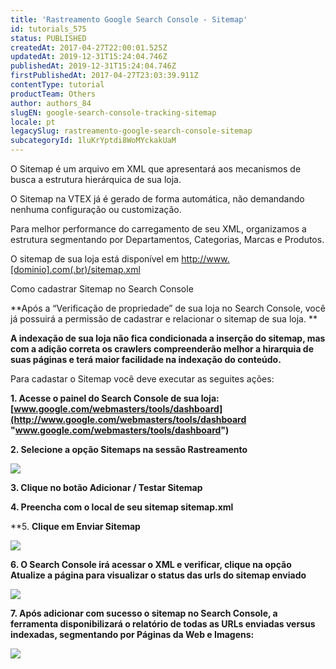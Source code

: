 ```yaml
---
title: 'Rastreamento Google Search Console - Sitemap'
id: tutorials_575
status: PUBLISHED
createdAt: 2017-04-27T22:00:01.525Z
updatedAt: 2019-12-31T15:24:04.746Z
publishedAt: 2019-12-31T15:24:04.746Z
firstPublishedAt: 2017-04-27T23:03:39.911Z
contentType: tutorial
productTeam: Others
author: authors_84
slugEN: google-search-console-tracking-sitemap
locale: pt
legacySlug: rastreamento-google-search-console-sitemap
subcategoryId: 1luKrYptdi8WoMYckakUaM
---
```


O Sitemap é um arquivo em XML que apresentará aos mecanismos de busca a estrutura hierárquica de sua loja.

O Sitemap na VTEX já é gerado de forma automática, não demandando nenhuma configuração ou customização.

Para melhor performance do carregamento de seu XML, organizamos a estrutura segmentando por Departamentos, Categorias, Marcas e Produtos.

O sitemap de sua loja está disponível em [http://www.[dominio].com(.br)/sitemap.xml](blank "http://www.[dominio].com(.br)/sitemap.xml")

Como cadastrar Sitemap no Search Console

**Após a &#8220;Verificação de propriedade&#8221; de sua loja no Search Console, você já possuirá a permissão de cadastrar e relacionar o sitemap de sua loja. **

**A indexação de sua loja não fica condicionada a inserção do sitemap, mas com a adição correta os crawlers compreenderão melhor a hirarquia de suas páginas e terá maior facilidade na indexação do conteúdo.**

Para cadastar o Sitemap você deve executar as seguites ações:

**1. Acesse o painel do Search Console de sua loja: [www.google.com/webmasters/tools/dashboard](http://www.google.com/webmasters/tools/dashboard "www.google.com/webmasters/tools/dashboard")**

**2. Selecione a opção **Sitemaps** na sessão **Rastreamento****

****![](https://images.contentful.com/alneenqid6w5/4ZbMabhWNO6cWaqOKQauGA/e0a6c544f7990e7203a89c63761ce7ea/image00.png)****

**3. Clique no botão **Adicionar / Testar Sitemap****

**4. Preencha com o local de seu sitemap **sitemap.xml****

**5. **Clique em **Enviar Sitemap****

****![](//images.contentful.com/alneenqid6w5/5WlIFTSGm4MGc6Wg6a24qY/8b1ae91bbedfdd5bcae4e255cd649784/image01.png)****

**6. O Search Console irá acessar o XML e verificar, clique na opção **Atualize a página** para visualizar o status das urls do sitemap enviado**

**![](//images.contentful.com/alneenqid6w5/4H9Cm60mooYeeeEy0cOOaW/9d714db622a05eeda0dc52042b83aaf8/image02.png)**

**7. Após adicionar com sucesso o sitemap no Search Console, a ferramenta disponibilizará o relatório de todas as URLs enviadas versus indexadas, segmentando por **Páginas da Web** e **Imagens**:**

**![](//images.contentful.com/alneenqid6w5/6e0WHJD0YMCaWIkE4Kcgm/db32fa9488506be988d648554c3e3c42/image03.png)**

